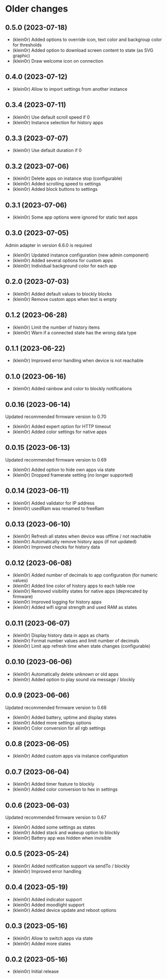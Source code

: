 # Older changes
## 0.5.0 (2023-07-18)

* (klein0r) Added options to override icon, text color and backgroup color for thresholds
* (klein0r) Added option to download screen content to state (as SVG graphic)
* (klein0r) Draw welcome icon on connection

## 0.4.0 (2023-07-12)

* (klein0r) Allow to import settings from another instance

## 0.3.4 (2023-07-11)

* (klein0r) Use default scroll speed if 0
* (klein0r) Instance selection for history apps

## 0.3.3 (2023-07-07)

* (klein0r) Use default duration if 0

## 0.3.2 (2023-07-06)

* (klein0r) Delete apps on instance stop (configurable)
* (klein0r) Added scrolling speed to settings
* (klein0r) Added block buttons to settings

## 0.3.1 (2023-07-06)

* (klein0r) Some app options were ignored for static text apps

## 0.3.0 (2023-07-05)

Admin adapter in version 6.6.0 is required

* (klein0r) Updated instance configuration (new admin component)
* (klein0r) Added several options for custom apps
* (klein0r) Individual background color for each app

## 0.2.0 (2023-07-03)

* (klein0r) Added default values to blockly blocks
* (klein0r) Remove custom apps when text is empty

## 0.1.2 (2023-06-28)

* (klein0r) Limit the number of history items
* (klein0r) Warn if a connected state has the wrong data type

## 0.1.1 (2023-06-22)

* (klein0r) Improved error handling when device is not reachable

## 0.1.0 (2023-06-16)

* (klein0r) Added rainbow and color to blockly notifications

## 0.0.16 (2023-06-14)

Updated recommended firmware version to 0.70

* (klein0r) Added expert option for HTTP timeout
* (klein0r) Added color settings for native apps

## 0.0.15 (2023-06-13)

Updated recommended firmware version to 0.69

* (klein0r) Added option to hide own apps via state
* (klein0r) Dropped framerate setting (no longer supported)

## 0.0.14 (2023-06-11)

* (klein0r) Added validator for IP address
* (klein0r) usedRam was renamed to freeRam

## 0.0.13 (2023-06-10)

* (klein0r) Refresh all states when device was offline / not reachable
* (klein0r) Automatically remove history apps (if not updated)
* (klein0r) Improved checks for history data

## 0.0.12 (2023-06-08)

* (klein0r) Added number of decimals to app configuration (for numeric values)
* (klein0r) Added line color of history apps to each table row
* (klein0r) Removed visibility states for native apps (deprecated by firmware)
* (klein0r) Improved logging for history apps
* (klein0r) Added wifi signal strength and used RAM as states

## 0.0.11 (2023-06-07)

* (klein0r) Display history data in apps as charts
* (klein0r) Format number values and limit number of decimals
* (klein0r) Limit app refresh time when state changes (configurable)

## 0.0.10 (2023-06-06)

* (klein0r) Automatically delete unknown or old apps
* (klein0r) Added option to play sound via message / blockly

## 0.0.9 (2023-06-06)

Updated recommended firmware version to 0.68

* (klein0r) Added battery, uptime and display states
* (klein0r) Added more settings options
* (klein0r) Color conversion for all rgb settings

## 0.0.8 (2023-06-05)

* (klein0r) Added custom apps via instance configuration

## 0.0.7 (2023-06-04)

* (klein0r) Added timer feature to blockly
* (klein0r) Added color conversion to hex in settings

## 0.0.6 (2023-06-03)

Updated recommended firmware version to 0.67

* (klein0r) Added some settings as states
* (klein0r) Added stack and wakeup option to blockly
* (klein0r) Battery app was hidden when invisible

## 0.0.5 (2023-05-24)

* (klein0r) Added notification support via sendTo / blockly
* (klein0r) Improved error handling

## 0.0.4 (2023-05-19)

* (klein0r) Added indicator support
* (klein0r) Added moodlight support
* (klein0r) Added device update and reboot options

## 0.0.3 (2023-05-16)

* (klein0r) Allow to switch apps via state
* (klein0r) Added more states

## 0.0.2 (2023-05-16)

* (klein0r) Initial release
